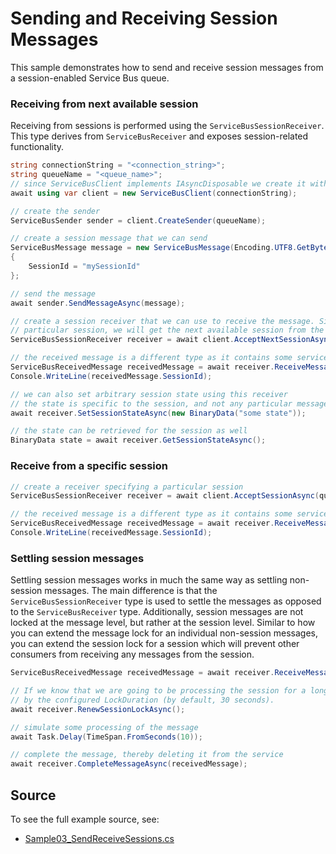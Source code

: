 # Sending and Receiving Session Messages

This sample demonstrates how to send and receive session messages from a session-enabled Service Bus queue.

### Receiving from next available session

Receiving from sessions is performed using the `ServiceBusSessionReceiver`. This type derives from `ServiceBusReceiver` and exposes session-related functionality.

```C# Snippet:ServiceBusSendAndReceiveSessionMessage
string connectionString = "<connection_string>";
string queueName = "<queue_name>";
// since ServiceBusClient implements IAsyncDisposable we create it with "await using"
await using var client = new ServiceBusClient(connectionString);

// create the sender
ServiceBusSender sender = client.CreateSender(queueName);

// create a session message that we can send
ServiceBusMessage message = new ServiceBusMessage(Encoding.UTF8.GetBytes("Hello world!"))
{
    SessionId = "mySessionId"
};

// send the message
await sender.SendMessageAsync(message);

// create a session receiver that we can use to receive the message. Since we don't specify a
// particular session, we will get the next available session from the service.
ServiceBusSessionReceiver receiver = await client.AcceptNextSessionAsync(queueName);

// the received message is a different type as it contains some service set properties
ServiceBusReceivedMessage receivedMessage = await receiver.ReceiveMessageAsync();
Console.WriteLine(receivedMessage.SessionId);

// we can also set arbitrary session state using this receiver
// the state is specific to the session, and not any particular message
await receiver.SetSessionStateAsync(new BinaryData("some state"));

// the state can be retrieved for the session as well
BinaryData state = await receiver.GetSessionStateAsync();
```

### Receive from a specific session

```C# Snippet:ServiceBusReceiveFromSpecificSession
// create a receiver specifying a particular session
ServiceBusSessionReceiver receiver = await client.AcceptSessionAsync(queueName, "Session2");

// the received message is a different type as it contains some service set properties
ServiceBusReceivedMessage receivedMessage = await receiver.ReceiveMessageAsync();
Console.WriteLine(receivedMessage.SessionId);
```

### Settling session messages

Settling session messages works in much the same way as settling non-session messages. The main difference is that the `ServiceBusSessionReceiver` type is used to settle the messages as opposed to the `ServiceBusReceiver` type. Additionally, session messages are not locked at the message level, but rather at the session level. Similar to how you can extend the message lock for an individual non-session messages, you can extend the session lock for a session which will prevent other consumers from receiving any messages from the session.

```C# Snippet:ServiceBusRenewSessionLockAndComplete
ServiceBusReceivedMessage receivedMessage = await receiver.ReceiveMessageAsync();

// If we know that we are going to be processing the session for a long time, we can extend the lock for the session
// by the configured LockDuration (by default, 30 seconds).
await receiver.RenewSessionLockAsync();

// simulate some processing of the message
await Task.Delay(TimeSpan.FromSeconds(10));

// complete the message, thereby deleting it from the service
await receiver.CompleteMessageAsync(receivedMessage);
```

## Source

To see the full example source, see:

* [Sample03_SendReceiveSessions.cs](https://github.com/Azure/azure-sdk-for-net/blob/main/sdk/servicebus/Azure.Messaging.ServiceBus/tests/Samples/Sample03_SendReceiveSessions.cs)
